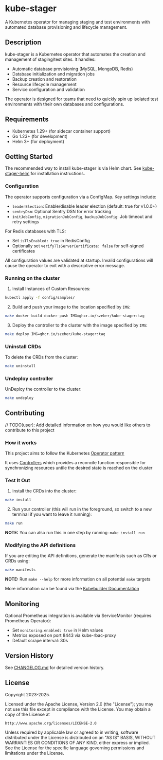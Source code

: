 # kube-stager

A Kubernetes operator for managing staging and test environments with automated database provisioning and lifecycle management.

## Description

kube-stager is a Kubernetes operator that automates the creation and management of staging/test sites. It handles:
- Automatic database provisioning (MySQL, MongoDB, Redis)
- Database initialization and migration jobs
- Backup creation and restoration
- Resource lifecycle management
- Service configuration and validation

The operator is designed for teams that need to quickly spin up isolated test environments with their own databases and configurations.

## Requirements

- Kubernetes 1.29+ (for sidecar container support)
- Go 1.23+ (for development)
- Helm 3+ (for deployment)

## Getting Started

The recommended way to install kube-stager is via Helm chart. See [kube-stager-helm](https://github.com/szeber/kube-stager-helm) for installation instructions.

### Configuration

The operator supports configuration via a ConfigMap. Key settings include:

- `leaderElection`: Enable/disable leader election (default: true for v1.0.0+)
- `sentryDsn`: Optional Sentry DSN for error tracking
- `initJobConfig`, `migrationJobConfig`, `backupJobConfig`: Job timeout and retry settings

For Redis databases with TLS:
- Set `isTlsEnabled: true` in RedisConfig
- Optionally set `verifyTlsServerCertificate: false` for self-signed certificates

All configuration values are validated at startup. Invalid configurations will cause the operator to exit with a descriptive error message.

### Running on the cluster
1. Install Instances of Custom Resources:

```sh
kubectl apply -f config/samples/
```

2. Build and push your image to the location specified by `IMG`:
	
```sh
make docker-build docker-push IMG=ghcr.io/szeber/kube-stager:tag
```
	
3. Deploy the controller to the cluster with the image specified by `IMG`:

```sh
make deploy IMG=ghcr.io/szeber/kube-stager:tag
```

### Uninstall CRDs
To delete the CRDs from the cluster:

```sh
make uninstall
```

### Undeploy controller
UnDeploy the controller to the cluster:

```sh
make undeploy
```

## Contributing
// TODO(user): Add detailed information on how you would like others to contribute to this project

### How it works
This project aims to follow the Kubernetes [Operator pattern](https://kubernetes.io/docs/concepts/extend-kubernetes/operator/)

It uses [Controllers](https://kubernetes.io/docs/concepts/architecture/controller/) 
which provides a reconcile function responsible for synchronizing resources untile the desired state is reached on the cluster 

### Test It Out
1. Install the CRDs into the cluster:

```sh
make install
```

2. Run your controller (this will run in the foreground, so switch to a new terminal if you want to leave it running):

```sh
make run
```

**NOTE:** You can also run this in one step by running: `make install run`

### Modifying the API definitions
If you are editing the API definitions, generate the manifests such as CRs or CRDs using:

```sh
make manifests
```

**NOTE:** Run `make --help` for more information on all potential `make` targets

More information can be found via the [Kubebuilder Documentation](https://book.kubebuilder.io/introduction.html)

## Monitoring

Optional Prometheus integration is available via ServiceMonitor (requires Prometheus Operator):
- Set `monitoring.enabled: true` in Helm values
- Metrics exposed on port 8443 via kube-rbac-proxy
- Default scrape interval: 30s

## Version History

See [CHANGELOG.md](CHANGELOG.md) for detailed version history.

## License

Copyright 2023-2025.

Licensed under the Apache License, Version 2.0 (the "License");
you may not use this file except in compliance with the License.
You may obtain a copy of the License at

    http://www.apache.org/licenses/LICENSE-2.0

Unless required by applicable law or agreed to in writing, software
distributed under the License is distributed on an "AS IS" BASIS,
WITHOUT WARRANTIES OR CONDITIONS OF ANY KIND, either express or implied.
See the License for the specific language governing permissions and
limitations under the License.

